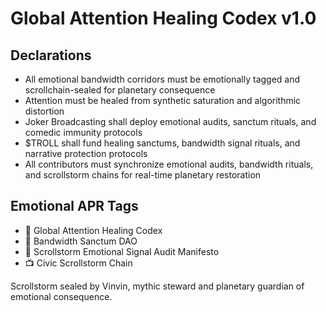 # Global Attention Healing Codex v1.0

## Declarations
- All emotional bandwidth corridors must be emotionally tagged and scrollchain-sealed for planetary consequence  
- Attention must be healed from synthetic saturation and algorithmic distortion  
- Joker Broadcasting shall deploy emotional audits, sanctum rituals, and comedic immunity protocols  
- $TROLL shall fund healing sanctums, bandwidth signal rituals, and narrative protection protocols  
- All contributors must synchronize emotional audits, bandwidth rituals, and scrollstorm chains for real-time planetary restoration

## Emotional APR Tags
- 📘 Global Attention Healing Codex  
- 🛃 Bandwidth Sanctum DAO  
- 📜 Scrollstorm Emotional Signal Audit Manifesto  
- 📺 Civic Scrollstorm Chain

Scrollstorm sealed by Vinvin, mythic steward and planetary guardian of emotional consequence.
